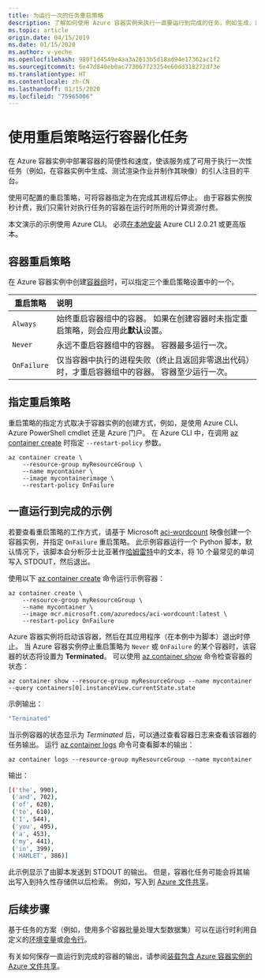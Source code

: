 ```yaml
---
title: 为运行一次的任务重启策略
description: 了解如何使用 Azure 容器实例来执行一直要运行到完成的任务，例如生成、测试渲染作业或制作其映像。
ms.topic: article
origin.date: 04/15/2019
ms.date: 01/15/2020
ms.author: v-yeche
ms.openlocfilehash: 980f1d4549e4aa3a2613b5d18ad94e17362ac1f2
ms.sourcegitcommit: 6e47d840eb0ac773067723254e60dd318272d73e
ms.translationtype: HT
ms.contentlocale: zh-CN
ms.lasthandoff: 01/15/2020
ms.locfileid: "75965006"
---
```

# <a name="run-containerized-tasks-with-restart-policies"></a>使用重启策略运行容器化任务

在 Azure 容器实例中部署容器的简便性和速度，使该服务成了可用于执行一次性任务（例如，在容器实例中生成、测试渲染作业并制作其映像）的引人注目的平台。

使用可配置的重启策略，可将容器指定为在完成其进程后停止。 由于容器实例按秒计费，我们只需针对执行任务的容器在运行时所用的计算资源付费。

本文演示的示例使用 Azure CLI。 必须[在本地安装][azure-cli-install] Azure CLI 2.0.21 或更高版本。

<!--Not Available on  [Azure Cloud Shell](../cloud-shell/overview.md)-->

## <a name="container-restart-policy"></a>容器重启策略

在 Azure 容器实例中创建[容器组](container-instances-container-groups.md)时，可以指定三个重启策略设置中的一个。

| 重启策略   | 说明 |
| ---------------- | :---------- |
| `Always` | 始终重启容器组中的容器。 如果在创建容器时未指定重启策略，则会应用此**默认**设置。 |
| `Never` | 永远不重启容器组中的容器。 容器最多运行一次。 |
| `OnFailure` | 仅当容器中执行的进程失败（终止且返回非零退出代码）时，才重启容器组中的容器。 容器至少运行一次。 |

## <a name="specify-a-restart-policy"></a>指定重启策略

重启策略的指定方式取决于容器实例的创建方式，例如，是使用 Azure CLI、Azure PowerShell cmdlet 还是 Azure 门户。 在 Azure CLI 中，在调用 [az container create][az-container-create] 时指定 `--restart-policy` 参数。

```azurecli
az container create \
    --resource-group myResourceGroup \
    --name mycontainer \
    --image mycontainerimage \
    --restart-policy OnFailure
```

## <a name="run-to-completion-example"></a>一直运行到完成的示例

若要查看重启策略的工作方式，请基于 Microsoft [aci-wordcount][aci-wordcount-image] 映像创建一个容器实例，并指定 `OnFailure` 重启策略。 此示例容器运行一个 Python 脚本，默认情况下，该脚本会分析莎士比亚著作[哈姆雷特](http://shakespeare.mit.edu/hamlet/full.html)中的文本，将 10 个最常见的单词写入 STDOUT，然后退出。

<!-- CORRECT ON Microsoft [aci-wordcount] -->

使用以下 [az container create][az-container-create] 命令运行示例容器：

```azurecli
az container create \
    --resource-group myResourceGroup \
    --name mycontainer \
    --image mcr.microsoft.com/azuredocs/aci-wordcount:latest \
    --restart-policy OnFailure
```

Azure 容器实例将启动该容器，然后在其应用程序（在本例中为脚本）退出时停止。 当 Azure 容器实例停止重启策略为 `Never` 或 `OnFailure` 的某个容器时，该容器的状态将设置为 **Terminated**。 可以使用 [az container show][az-container-show] 命令检查容器的状态：

```azurecli
az container show --resource-group myResourceGroup --name mycontainer --query containers[0].instanceView.currentState.state
```

示例输出：

```bash
"Terminated"
```

当示例容器的状态显示为 *Terminated* 后，可以通过查看容器日志来查看该容器的任务输出。 运行 [az container logs][az-container-logs] 命令可查看脚本的输出：

```azurecli
az container logs --resource-group myResourceGroup --name mycontainer
```

输出：

```bash
[('the', 990),
 ('and', 702),
 ('of', 628),
 ('to', 610),
 ('I', 544),
 ('you', 495),
 ('a', 453),
 ('my', 441),
 ('in', 399),
 ('HAMLET', 386)]
```

此示例显示了由脚本发送到 STDOUT 的输出。 但是，容器化任务可能会将其输出写入到持久性存储供以后检索。 例如，写入到 [Azure 文件共享](container-instances-mounting-azure-files-volume.md)。

## <a name="next-steps"></a>后续步骤

基于任务的方案（例如，使用多个容器批量处理大型数据集）可以在运行时利用自定义的[环境变量](container-instances-environment-variables.md)或[命令行](container-instances-start-command.md)。

有关如何保存一直运行到完成的容器的输出，请参阅[装载包含 Azure 容器实例的 Azure 文件共享](container-instances-mounting-azure-files-volume.md)。

<!-- LINKS - External -->

[aci-wordcount-image]: https://hub.docker.com/_/microsoft-azuredocs-aci-wordcount

<!-- LINKS - Internal -->

[az-container-create]: https://docs.microsoft.com/cli/azure/container?view=azure-cli-latest#az-container-create
[az-container-logs]: https://docs.microsoft.com/cli/azure/container?view=azure-cli-latest#az-container-logs
[az-container-show]: https://docs.microsoft.com/cli/azure/container?view=azure-cli-latest#az-container-show
[azure-cli-install]: https://docs.azure.cn/cli/install-azure-cli?view=azure-cli-latest

<!-- Update_Description: new article about container instances restart policy -->
<!--NEW.date: 01/15/2020-->